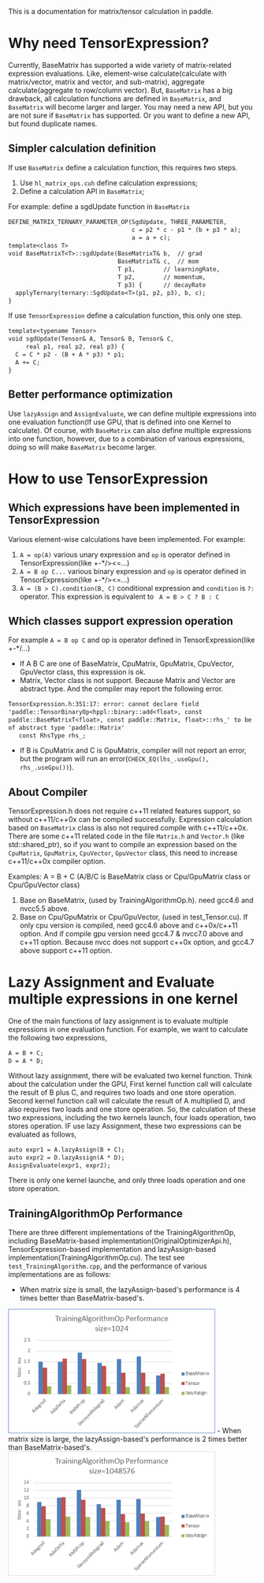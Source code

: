 
This is a documentation for matrix/tensor calculation in paddle.

# Why need TensorExpression?
Currently, BaseMatrix has supported a wide variety of matrix-related expression evaluations. 
Like, element-wise calculate(calculate with matrix/vector, matrix and vector, and sub-matrix), 
aggregate calculate(aggregate to row/column vector).
But, `BaseMatrix` has a big drawback, all calculation functions are defined in `BaseMatrix`,
and `BaseMatrix` will become larger and larger. 
You may need a new API, but you are not sure if `BaseMatrix` has supported. 
Or you want to define a new API, but found duplicate names.

## Simpler calculation definition
If use `BaseMatrix` define a calculation function, this requires two steps.
1. Use `hl_matrix_ops.cuh` define calculation expressions;
2. Define a calculation API in `BaseMatrix`;

For example: define a sgdUpdate function in `BaseMatrix`
```
DEFINE_MATRIX_TERNARY_PARAMETER_OP(SgdUpdate, THREE_PARAMETER,
                                   c = p2 * c - p1 * (b + p3 * a);
                                   a = a + c);
template<class T>
void BaseMatrixT<T>::sgdUpdate(BaseMatrixT& b,  // grad
                               BaseMatrixT& c,  // mom
                               T p1,        // learningRate,
                               T p2,        // momentum,
                               T p3) {      // decayRate
  applyTernary(ternary::SgdUpdate<T>(p1, p2, p3), b, c);
}
```

If use `TensorExpression` define a calculation function, this only one step.
```
template<typename Tensor>
void sgdUpdate(Tensor& A, Tensor& B, Tensor& C,
     real p1, real p2, real p3) {
  C = C * p2 - (B + A * p3) * p1;
  A += C;
}
```

## Better performance optimization
Use `lazyAssign` and `AssignEvaluate`,
we can define multiple expressions into one evaluation function(If use GPU, that is defined into one Kernel to calculate).
Of course, with `BaseMatrix` can also define multiple expressions into one function, 
however, due to a combination of various expressions, doing so will make `BaseMatrix` become larger.

# How to use TensorExpression
## Which expressions have been implemented in TensorExpression
Various element-wise calculations have been implemented. 
For example:
1. `A = op(A)` various unary expression and `op` is operator defined in TensorExpression(like +-*/><=...)
1. `A = B op C...` various binary expression and `op` is operator defined in TensorExpression(like +-*/><=...)
2. `A = (B > C).condition(B, C)` conditional expression and `condition` is `?:` operator. This expression is equivalent to ` A = B > C ? B : C`

## Which classes support expression operation
For example `A = B op C` and op is operator defined in TensorExpression(like +-*/...)
- If A B C are one of BaseMatrix, CpuMatrix, GpuMatrix, CpuVector, GpuVector class, this expression is ok.
- Matrix, Vector class is not support. Because Matrix and Vector are abstract type. And the compiler may report the following error.
```
TensorExpression.h:351:17: error: cannot declare field 'paddle::TensorBinaryOp<hppl::binary::add<float>, const paddle::BaseMatrixT<float>, const paddle::Matrix, float>::rhs_' to be of abstract type 'paddle::Matrix'
   const RhsType rhs_;
```
- If B is CpuMatrix and C is GpuMatrix, compiler will not report an error, but the program will run an error(`CHECK_EQ(lhs_.useGpu(), rhs_.useGpu())`).


## About Compiler
TensorExpression.h does not require c++11 related features support, so without c++11/c++0x can be compiled successfully.
Expression calculation based on `BaseMatrix` class is also not required compile with c++11/c++0x.
There are some c++11 related code in the file `Matrix.h` and `Vector.h` (like std::shared_ptr), 
so if you want to compile an expression based on the `CpuMatrix`, `GpuMatrix`, `CpuVector`, `GpuVector` class,
this need to increase c++11/c++0x compiler option.

Examples: A = B + C (A/B/C is BaseMatrix class or Cpu/GpuMatrix class or Cpu/GpuVector class)
1. Base on BaseMatrix, (used by TrainingAlgorithmOp.h). need gcc4.6 and nvcc5.5 above.
2. Base on Cpu/GpuMatrix or Cpu/GpuVector, (used in test_Tensor.cu). 
If only cpu version is compiled, need gcc4.6 above and c++0x/c++11 option.
And if compile gpu version need gcc4.7 & nvcc7.0 above and c++11 option. Because nvcc does not support c++0x option, and gcc4.7 above support c++11 option.


# Lazy Assignment and Evaluate multiple expressions in one kernel
One of the main functions of lazy assignment is to evaluate multiple expressions in one evaluation function.
For example, we want to calculate the following two expressions,
```
A = B + C;
D = A * D;
```
Without lazy assignment, there will be evaluated two kernel function. Think about the calculation under the GPU,
First kernel function call will calculate the result of B plus C, and requires two loads and one store operation.
Second kernel function call will calculate the result of A multiplied D, and also requires two loads and one store operation.
So, the calculation of these two expressions, including the two kernels launch, four loads operation, two stores operation.
IF use lazy Assignment, these two expressions can be evaluated as follows,
```
auto expr1 = A.lazyAssign(B + C);
auto expr2 = D.lazyAssign(A * D);
AssignEvaluate(expr1, expr2);
```
There is only one kernel launche, and only three loads operation and one store operation. 

## TrainingAlgorithmOp Performance
There are three different implementations of the TrainingAlgorithmOp, including BaseMatrix-based implementation(OriginalOptimizerApi.h),
TensorExpression-based implementation and lazyAssign-based implementation(TrainingAlgorithmOp.cu).
The test see `test_TrainingAlgorithm.cpp`, and the performance of various implementations are as follows:
- When matrix size is small, the lazyAssign-based's performance is 4 times better than BaseMatrix-based's.  
<img src="TrainingAlgorithmOp_1024.png" width="420">
- When matrix size is large, the lazyAssign-based's performance is 2 times better than BaseMatrix-based's.  
<img src="TrainingAlgorithmOp_1048576.png" width="420">










